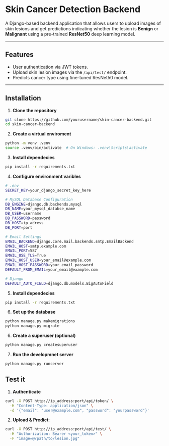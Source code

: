 # Skin Cancer Detection Backend

A Django-based backend application that allows users to upload images of skin lesions and get predictions indicating whether the lesion is **Benign** or **Malignant** using a pre-trained **ResNet50** deep learning model.

---

## Features

- User authentication via JWT tokens.
- Upload skin lesion images via the `/api/test/` endpoint.
- Predicts cancer type using fine-tuned ResNet50 model.

---

## Installation

1. **Clone the repository**
```bash
git clone https://github.com/yourusername/skin-cancer-backend.git
cd skin-cancer-backend
```
2. **Create a virtual enviroment**
```bash
python -m venv .venv
source .venv/bin/activate  # On Windows: .venv\Scripts\activate
```
3. **Install dependecies**
```bash
pip install -r requirements.txt
```
4. **Configure environment varibles**
```bash
# .env
SECRET_KEY=your_django_secret_key_here

# MySQL Database Configuration
DB_ENGINE=django.db.backends.mysql
DB_NAME=your_mysql_databse_name
DB_USER=username
DB_PASSWORD=password
DB_HOST=ip_adress
DB_PORT=port

# Email Settings
EMAIL_BACKEND=django.core.mail.backends.smtp.EmailBackend
EMAIL_HOST=smtp.example.com
EMAIL_PORT=587
EMAIL_USE_TLS=True
EMAIL_HOST_USER=your_email@example.com
EMAIL_HOST_PASSWORD=your_email_password
DEFAULT_FROM_EMAIL=your_email@example.com

# Django
DEFAULT_AUTO_FIELD=django.db.models.BigAutoField
```
5. **Install dependecies**
```bash
pip install -r requirements.txt
```
6. **Set up the database**
```bash
python manage.py makemigrations
python manage.py migrate
``` 
6. **Create a superuser (optional)**
```bash
python manage.py createsuperuser
```
7. **Run the developmnet server**
```bash
python manage.py runserver
```
## Test it
1. **Authenticate**
```bash
curl -X POST http://ip_address:port/api/token/ \
  -H "Content-Type: application/json" \
  -d '{"email": "user@example.com", "password": "yourpassword"}'
```
2. **Upload & Predict**:
```bash
curl -X POST http://ip_address:port/api/test/ \
  -H "Authorization: Bearer <your_token>" \
  -F "image=@/path/to/lesion.jpg"
```






